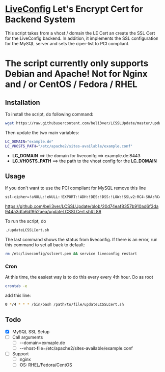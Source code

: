 # [LiveConfig](https://www.liveconfig.com/]) Let's Encrypt Cert for Backend System
This script takes from a vhost / domain the LE Cert an create the SSL Cert for the LiveConfig backend.
In addition, it implements the SSL configuration for the MySQL server and sets the ciper-list to PCI compliant.

# The script currently only supports Debian and Apache! Not for Nginx and / or CentOS / Fedora / RHEL

## Installation
To install the script, do following command:
```bash
wget https://raw.githubusercontent.com/beli3ver/LCSSLUpdate/master/updateLCSSLCert.sh && chmod 700 updateLCSSLCert.sh
```
Then update the two main variables:
```bash
LC_DOMAIN="example.de"
LC_VHOSTS_PATH="/etc/apache2/sites-available/example.conf"
```
* **LC_DOMAIN** ==> the domain for liveconifg ==> example.de:8443
* **LC_VHOSTS_PATH** ==> the path to the vhost config for the **LC_DOMAIN**

## Usage

If you don't want to use the PCI compliant for MySQL remove this line
```bash
ssl-cipher=!aNULL:!eNULL:!EXPORT:!ADH:!DES:!DSS:!LOW:!SSLv2:RC4-SHA:RC4-MD5:ALL
```
https://github.com/beli3ver/LCSSLUpdate/blob/20d74eaf8357b910ad6f3da944a3dfa6df952aea/updateLCSSLCert.sh#L89

To run the script, do 
```bash
./updateLCSSLCert.sh
```
The last command shows the status from liveconfig. If there is an error, run this command to set all back to default:
```bash
rm /etc/liveconfig/sslcert.pem && service liveconfig restart
```

### Cron
At this time, the easiest way is to do this every every 4th hour.
Do as root
```bash
crontab -e
```
add this line:
```bash
0 */4 * * * /bin/bash /path/to/file/updateLCSSLCert.sh
```
## Todo
* [X] MySQL SSL Setup
* [ ] Call arguments
    * [ ] --domain=exmaple.de
    * [ ] --vhost-file=/etc/apache2/sites-available/example.conf
* [ ] Support
    * [ ] nginx
    * [ ] OS: RHEL/Fedora/CentOS
